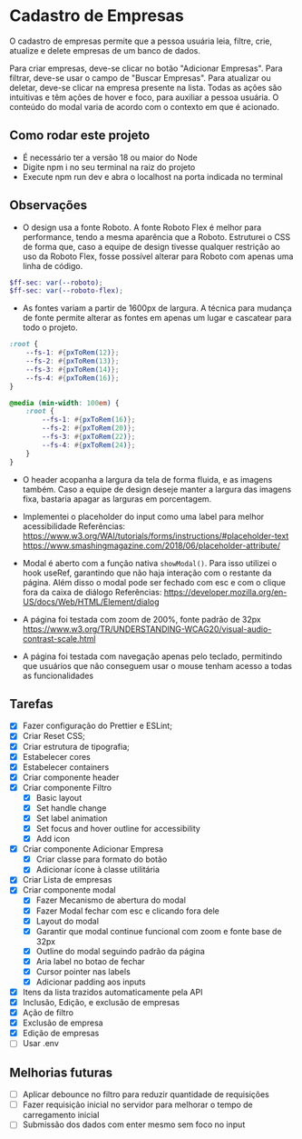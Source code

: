 # Cadastro de Empresas

O cadastro de empresas permite que a pessoa usuária leia, filtre, crie, atualize e delete empresas de um banco de dados.

Para criar empresas, deve-se clicar no botão "Adicionar Empresas".
Para filtrar, deve-se usar o campo de "Buscar Empresas".
Para atualizar ou deletar, deve-se clicar na empresa presente na lista.
Todas as ações são intuitivas e têm ações de hover e foco, para auxiliar a pessoa usuária.
O conteúdo do modal varia de acordo com o contexto em que é acionado.

## Como rodar este projeto

- É necessário ter a versão 18 ou maior do Node
- Digite npm i no seu terminal na raiz do projeto
- Execute npm run dev e abra o localhost na porta indicada no terminal

## Observações

- O design usa a fonte Roboto. A fonte Roboto Flex é melhor para performance, tendo a mesma aparência que a Roboto. Estruturei o CSS de forma que, caso a equipe de design tivesse qualquer restrição ao uso da Roboto Flex, fosse possível alterar para Roboto com apenas uma linha de código.

```scss
$ff-sec: var(--roboto);
$ff-sec: var(--roboto-flex);
```

- As fontes variam a partir de 1600px de largura. A técnica para mudança de fonte permite alterar as fontes em apenas um lugar e cascatear para todo o projeto.

```scss
:root {
	--fs-1: #{pxToRem(12)};
	--fs-2: #{pxToRem(13)};
	--fs-3: #{pxToRem(14)};
	--fs-4: #{pxToRem(16)};
}

@media (min-width: 100em) {
	:root {
		--fs-1: #{pxToRem(16)};
		--fs-2: #{pxToRem(20)};
		--fs-3: #{pxToRem(22)};
		--fs-4: #{pxToRem(24)};
	}
}
```

- O header acopanha a largura da tela de forma fluida, e as imagens também.
  Caso a equipe de design deseje manter a largura das imagens fixa, bastaria apagar as larguras em porcentagem.

- Implementei o placeholder do input como uma label para melhor acessibilidade
  Referências:
  https://www.w3.org/WAI/tutorials/forms/instructions/#placeholder-text
  https://www.smashingmagazine.com/2018/06/placeholder-attribute/

- Modal é aberto com a função nativa `showModal()`. Para isso utilizei o hook useRef, garantindo que não haja interação com o restante da página. Além disso o modal pode ser fechado com esc e com o clique fora da caixa de diálogo
  Referências:
  https://developer.mozilla.org/en-US/docs/Web/HTML/Element/dialog

- A página foi testada com zoom de 200%, fonte padrão de 32px
  https://www.w3.org/TR/UNDERSTANDING-WCAG20/visual-audio-contrast-scale.html

- A página foi testada com navegação apenas pelo teclado, permitindo que usuários que não conseguem usar o mouse tenham acesso a todas as funcionalidades

## Tarefas

- [x] Fazer configuração do Prettier e ESLint;
- [x] Criar Reset CSS;
- [x] Criar estrutura de tipografia;
- [x] Estabelecer cores
- [x] Estabelecer containers
- [x] Criar componente header
- [x] Criar componente Filtro
  - [x] Basic layout
  - [x] Set handle change
  - [x] Set label animation
  - [x] Set focus and hover outline for accessibility
  - [x] Add icon
- [x] Criar componente Adicionar Empresa
  - [x] Criar classe para formato do botão
  - [x] Adicionar ícone à classe utilitária
- [x] Criar Lista de empresas
- [x] Criar componente modal
  - [x] Fazer Mecanismo de abertura do modal
  - [x] Fazer Modal fechar com esc e clicando fora dele
  - [x] Layout do modal
  - [x] Garantir que modal continue funcional com zoom e fonte base de 32px
  - [x] Outline do modal seguindo padrão da página
  - [x] Aria label no botao de fechar
  - [x] Cursor pointer nas labels
  - [x] Adicionar padding aos inputs
- [x] Itens da lista trazidos automaticamente pela API
- [x] Inclusão, Edição, e exclusão de empresas
- [x] Ação de filtro
- [x] Exclusão de empresa
- [x] Edição de empresas
- [ ] Usar .env

## Melhorias futuras

- [ ] Aplicar debounce no filtro para reduzir quantidade de requisições
- [ ] Fazer requisição inicial no servidor para melhorar o tempo de carregamento inicial
- [ ] Submissão dos dados com enter mesmo sem foco no input
